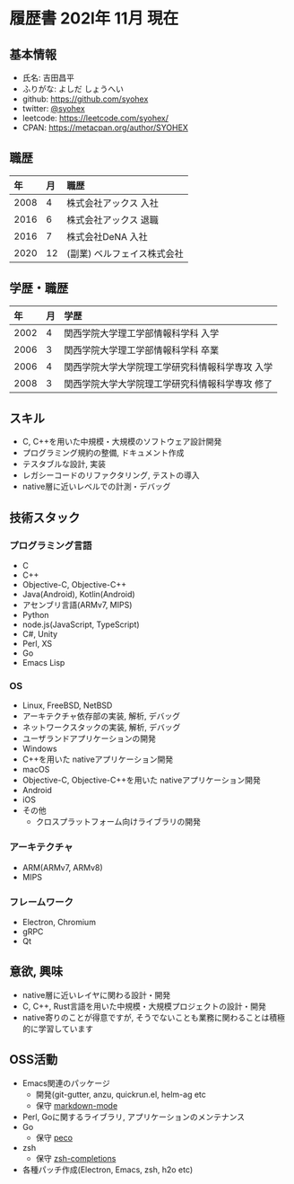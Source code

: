 # 履歴書 202l年 11月 現在

## 基本情報
- 氏名: 吉田昌平
- ふりがな: よしだ しょうへい
- github: https://github.com/syohex
- twitter: [@syohex](https://twitter.com/syohex)
- leetcode: https://leetcode.com/syohex/
- CPAN: https://metacpan.org/author/SYOHEX

## 職歴

| 年   | 月 | 職歴                                            |
|:-----|:---|:-----------------------------------------------|
| 2008 | 4  | 株式会社アックス 入社                             |
| 2016 | 6  | 株式会社アックス 退職                             |
| 2016 | 7  | 株式会社DeNA 入社                              |
| 2020 | 12  | (副業) ベルフェイス株式会社                    |


## 学歴・職歴

| 年   | 月 | 学歴                                      |
|:-----|:---|:-----------------------------------------|
| 2002 | 4  | 関西学院大学理工学部情報科学科 入学           |
| 2006 | 3  | 関西学院大学理工学部情報科学科 卒業           |
| 2006 | 4  | 関西学院大学大学院理工学研究科情報科学専攻 入学 |
| 2008 | 3  | 関西学院大学大学院理工学研究科情報科学専攻 修了 |

## スキル

- C, C++を用いた中規模・大規模のソフトウェア設計開発
- プログラミング規約の整備, ドキュメント作成
- テスタブルな設計, 実装
- レガシーコードのリファクタリング, テストの導入
- native層に近いレベルでの計測・デバッグ

## 技術スタック

### プログラミング言語

- C
- C++
- Objective-C, Objective-C++
- Java(Android), Kotlin(Android)
- アセンブリ言語(ARMv7, MIPS)
- Python
- node.js(JavaScript, TypeScript)
- C#, Unity
- Perl, XS
- Go
- Emacs Lisp

### OS

- Linux, FreeBSD, NetBSD
 - アーキテクチャ依存部の実装, 解析, デバッグ
 - ネットワークスタックの実装, 解析, デバッグ
 - ユーザランドアプリケーションの開発
- Windows
 - C++を用いた nativeアプリケーション開発
- macOS
 - Objective-C, Objective-C++を用いた nativeアプリケーション開発
- Android
- iOS
- その他
  - クロスプラットフォーム向けライブラリの開発

### アーキテクチャ

- ARM(ARMv7, ARMv8)
- MIPS

### フレームワーク

- Electron, Chromium
- gRPC
- Qt

## 意欲, 興味

- native層に近いレイヤに関わる設計・開発
- C, C++, Rust言語を用いた中規模・大規模プロジェクトの設計・開発
- native寄りのことが得意ですが, そうでないことも業務に関わることは積極的に学習しています

## OSS活動

- Emacs関連のパッケージ
  - 開発(git-gutter, anzu, quickrun.el, helm-ag etc
  - 保守 [markdown-mode](https://github.com/jrblevin/markdown-mode/)
- Perl, Goに関するライブラリ, アプリケーションのメンテナンス
- Go
  - 保守 [peco](https://github.com/peco/peco)
- zsh
  - 保守 [zsh-completions](https://github.com/zsh-users/zsh-completions/)
- 各種パッチ作成(Electron, Emacs, zsh, h2o etc)
